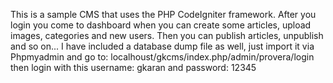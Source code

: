 
This is a sample CMS that uses the PHP CodeIgniter framework.
After you login you come to dashboard when you can create some articles, upload images, categories and new users.
Then you can publish articles, unpublish and so on...
I have included a database dump file as well, just import it via Phpmyadmin
and go to: localhoust/gkcms/index.php/admin/provera/login
then login with this username: gkaran and password: 12345


